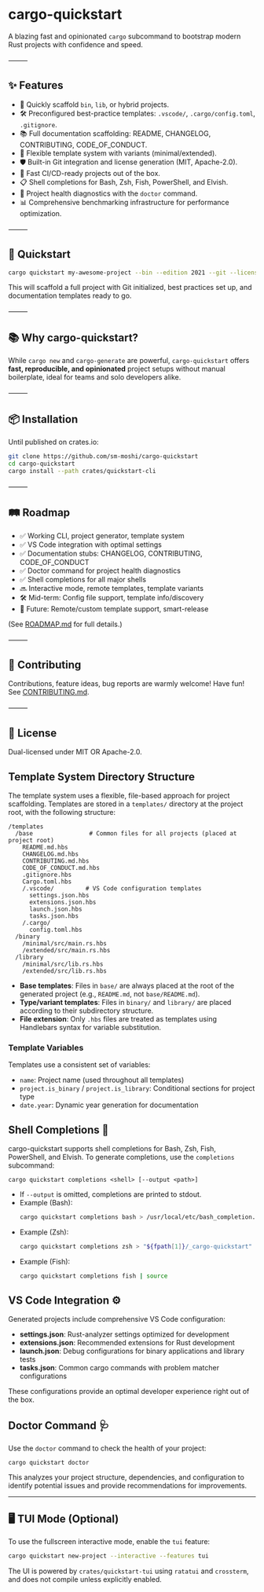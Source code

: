 # cargo-quickstart

A blazing fast and opinionated `cargo` subcommand to bootstrap modern Rust projects with confidence and speed.

⸻

## ✨ Features

-   🚀 Quickly scaffold `bin`, `lib`, or hybrid projects.
-   🛠️ Preconfigured best-practice templates: `.vscode/`, `.cargo/config.toml`, `.gitignore`.
-   📚 Full documentation scaffolding: README, CHANGELOG, CONTRIBUTING, CODE_OF_CONDUCT.
-   🧩 Flexible template system with variants (minimal/extended).
-   🛡️ Built-in Git integration and license generation (MIT, Apache-2.0).
-   🎯 Fast CI/CD-ready projects out of the box.
-   📋 Shell completions for Bash, Zsh, Fish, PowerShell, and Elvish.
-   🧰 Project health diagnostics with the `doctor` command.
-   📊 Comprehensive benchmarking infrastructure for performance optimization.

⸻

## 🚀 Quickstart

```bash
cargo quickstart my-awesome-project --bin --edition 2021 --git --license MIT
```

This will scaffold a full project with Git initialized, best practices set up, and documentation templates ready to go.

⸻

## 📚 Why cargo-quickstart?

While `cargo new` and `cargo-generate` are powerful, `cargo-quickstart` offers **fast, reproducible, and opinionated** project setups without manual boilerplate, ideal for teams and solo developers alike.

⸻

## 📦 Installation

Until published on crates.io:

```bash
git clone https://github.com/sm-moshi/cargo-quickstart
cd cargo-quickstart
cargo install --path crates/quickstart-cli
```

⸻

## 🛤 Roadmap

-   ✅ Working CLI, project generator, template system
-   ✅ VS Code integration with optimal settings
-   ✅ Documentation stubs: CHANGELOG, CONTRIBUTING, CODE_OF_CONDUCT
-   ✅ Doctor command for project health diagnostics
-   ✅ Shell completions for all major shells
-   🔜 Interactive mode, remote templates, template variants
-   🛠 Mid-term: Config file support, template info/discovery
-   🚀 Future: Remote/custom template support, smart-release

(See [ROADMAP.md](docs/ROADMAP.md) for full details.)

⸻

## 🤝 Contributing

Contributions, feature ideas, bug reports are warmly welcome! Have fun!
See [CONTRIBUTING.md](docs/CONTRIBUTING.md).

⸻

## 📄 License

Dual-licensed under MIT OR Apache-2.0.

## Template System Directory Structure

The template system uses a flexible, file-based approach for project scaffolding. Templates are stored in a `templates/` directory at the project root, with the following structure:

```text
/templates
  /base                # Common files for all projects (placed at project root)
    README.md.hbs
    CHANGELOG.md.hbs
    CONTRIBUTING.md.hbs
    CODE_OF_CONDUCT.md.hbs
    .gitignore.hbs
    Cargo.toml.hbs
    /.vscode/         # VS Code configuration templates
      settings.json.hbs
      extensions.json.hbs
      launch.json.hbs
      tasks.json.hbs
    /.cargo/
      config.toml.hbs
  /binary
    /minimal/src/main.rs.hbs
    /extended/src/main.rs.hbs
  /library
    /minimal/src/lib.rs.hbs
    /extended/src/lib.rs.hbs
```

- **Base templates**: Files in `base/` are always placed at the root of the generated project (e.g., `README.md`, not `base/README.md`).
- **Type/variant templates**: Files in `binary/` and `library/` are placed according to their subdirectory structure.
- **File extension**: Only `.hbs` files are treated as templates using Handlebars syntax for variable substitution.

### Template Variables

Templates use a consistent set of variables:
- `name`: Project name (used throughout all templates)
- `project.is_binary` / `project.is_library`: Conditional sections for project type
- `date.year`: Dynamic year generation for documentation

## Shell Completions 🐚

cargo-quickstart supports shell completions for Bash, Zsh, Fish, PowerShell, and Elvish. To generate completions, use the `completions` subcommand:

```
cargo quickstart completions <shell> [--output <path>]
```

- If `--output` is omitted, completions are printed to stdout.
- Example (Bash):
  ```sh
  cargo quickstart completions bash > /usr/local/etc/bash_completion.d/cargo-quickstart
  ```
- Example (Zsh):
  ```sh
  cargo quickstart completions zsh > "${fpath[1]}/_cargo-quickstart"
  ```
- Example (Fish):
  ```sh
  cargo quickstart completions fish | source
  ```

## VS Code Integration ⚙️

Generated projects include comprehensive VS Code configuration:

- **settings.json**: Rust-analyzer settings optimized for development
- **extensions.json**: Recommended extensions for Rust development
- **launch.json**: Debug configurations for binary applications and library tests
- **tasks.json**: Common cargo commands with problem matcher configurations

These configurations provide an optimal developer experience right out of the box.

## Doctor Command 🩺

Use the `doctor` command to check the health of your project:

```
cargo quickstart doctor
```

This analyzes your project structure, dependencies, and configuration to identify potential issues and provide recommendations for improvements.


---

## 🖥️ TUI Mode (Optional)

To use the fullscreen interactive mode, enable the `tui` feature:

```sh
cargo quickstart new-project --interactive --features tui
```

The UI is powered by `crates/quickstart-tui` using `ratatui` and `crossterm`, and does not compile unless explicitly enabled.
